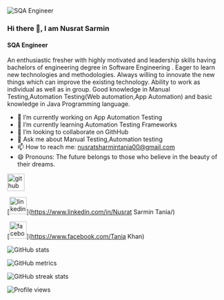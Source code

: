 ![SQA Engineer](https://scontent.fdac20-1.fna.fbcdn.net/v/t39.30808-6/271592759_3045621332357408_984634065427323343_n.jpg?_nc_cat=109&ccb=1-7&_nc_sid=e3f864&_nc_ohc=L7V1a9zuHdIAX9VCuOt&_nc_ht=scontent.fdac20-1.fna&oh=00_AfBI3yOx923R-B5q65uPvYegmPb4IWcgnBd5RI4Oe_LQVw&oe=63997B43)

### Hi there 👋, I am Nusrat Sarmin
#### SQA Engineer


An enthusiastic fresher with highly motivated and leadership skills having bachelors of engineering degree in Software Engineering . Eager to learn new technologies and methodologies. Always willing to innovate the new things which can improve the existing technology. Ability to work as individual as well as in group. Good knowledge in Manual Testing,Automation Testing(Web automation,App Automation)  and basic knowledge in Java Programming language.

- 🔭 I’m currently working on App Automation Testing 
- 🌱 I’m currently learning Automation Testing Frameworks 
- 👯 I’m looking to collaborate on GithHub 
- 💬 Ask me about Manual Testing,Automation testing 
- 📫 How to reach me: nusratsharmintania00@gmail.com 
- 😄 Pronouns: The future belongs to those who believe in the beauty of their dreams. 


[<img src='https://cdn.jsdelivr.net/npm/simple-icons@3.0.1/icons/github.svg' alt='github' height='40'>](https://github.com/Nusrat-Sarmin)  

[<img src='https://cdn.jsdelivr.net/npm/simple-icons@3.0.1/icons/linkedin.svg' alt='linkedin' height='40'>](https://www.linkedin.com/in/Nusrat Sarmin Tania/)  

[<img src='https://cdn.jsdelivr.net/npm/simple-icons@3.0.1/icons/facebook.svg' alt='facebook' height='40'>](https://www.facebook.com/Tania Khan)  

![GitHub stats](https://github-readme-stats.vercel.app/api?username=Nusrat-Sarmin&show_icons=true)  

![GitHub metrics](https://metrics.lecoq.io/Nusrat-Sarmin)  

![GitHub streak stats](https://streak-stats.demolab.com/?user=Nusrat-Sarmin)  

![Profile views](https://gpvc.arturio.dev/Nusrat-Sarmin)  
